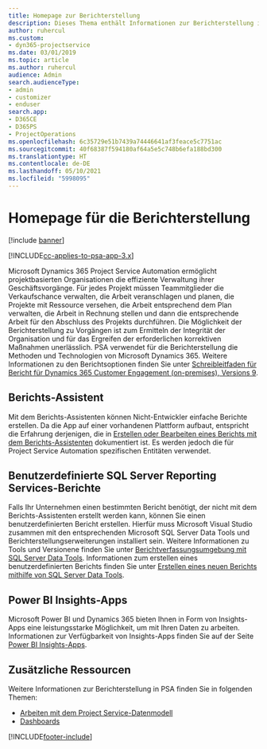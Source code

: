 ```yaml
---
title: Homepage zur Berichterstellung
description: Dieses Thema enthält Informationen zur Berichterstellung in Dynamics 365 Project Service Automation.
author: ruhercul
ms.custom:
- dyn365-projectservice
ms.date: 03/01/2019
ms.topic: article
ms.author: ruhercul
audience: Admin
search.audienceType:
- admin
- customizer
- enduser
search.app:
- D365CE
- D365PS
- ProjectOperations
ms.openlocfilehash: 6c35729e51b7439a74446641af3feace5c7751ac
ms.sourcegitcommit: 40f68387f594180af64a5e5c748b6efa188bd300
ms.translationtype: HT
ms.contentlocale: de-DE
ms.lasthandoff: 05/10/2021
ms.locfileid: "5998095"
---
```

# <a name="reporting-home-page"></a>Homepage für die Berichterstellung

[!include [banner](../includes/psa-now-project-operations.md)]

[!INCLUDE[cc-applies-to-psa-app-3.x](../includes/cc-applies-to-psa-app-3x.md)]

Microsoft Dynamics 365 Project Service Automation ermöglicht projektbasierten Organisationen die effiziente Verwaltung ihrer Geschäftsvorgänge. Für jedes Projekt müssen Teammitglieder die Verkaufschance verwalten, die Arbeit veranschlagen und planen, die Projekte mit Ressource versehen, die Arbeit entsprechend dem Plan verwalten, die Arbeit in Rechnung stellen und dann die entsprechende Arbeit für den Abschluss des Projekts durchführen. Die Möglichkeit der Berichterstellung zu Vorgängen ist zum Ermitteln der Integrität der Organisation und für das Ergreifen der erforderlichen korrektiven Maßnahmen unerlässlich. PSA verwendet für die Berichterstellung die Methoden und Technologien von Microsoft Dynamics 365. Weitere Informationen zu den Berichtsoptionen finden Sie unter [Schreibleitfaden für Bericht für Dynamics 365 Customer Engagement (on-premises), Versions 9](/dynamics365/customerengagement/on-premises/analytics/reporting-analytics-with-dynamics-365).

## <a name="report-wizard"></a>Berichts-Assistent

Mit dem Berichts-Assistenten können Nicht-Entwickler einfache Berichte erstellen. Da die App auf einer vorhandenen Plattform aufbaut, entspricht die Erfahrung derjenigen, die in [Erstellen oder Bearbeiten eines Berichts mit dem Berichts-Assistenten](/dynamics365/customerengagement/on-premises/basics/create-edit-copy-report-wizard) dokumentiert ist. Es werden jedoch die für Project Service Automation spezifischen Entitäten verwendet.

## <a name="custom-sql-server-reporting-services-reports"></a>Benutzerdefinierte SQL Server Reporting Services-Berichte

Falls Ihr Unternehmen einen bestimmten Bericht benötigt, der nicht mit dem Berichts-Assistenten erstellt werden kann, können Sie einen benutzerdefinierten Bericht erstellen. Hierfür muss Microsoft Visual Studio zusammen mit den entsprechenden Microsoft SQL Server Data Tools und Berichterstellungserweiterungen installiert sein. Weitere Informationen zu Tools und Versionene finden Sie unter [Berichtverfassungsumgebung mit SQL Server Data Tools](/dynamics365/customerengagement/on-premises/analytics/report-writing-environment-using-sql-server-data-tools). Informationen zum erstellen eines benutzerdefinierten Berichts finden Sie unter [Erstellen eines neuen Berichts mithilfe von SQL Server Data Tools](/dynamics365/customerengagement/on-premises/analytics/create-a-new-report-using-sql-server-data-tools).

## <a name="power-bi-insights-apps"></a>Power BI Insights-Apps

Microsoft Power BI und Dynamics 365 bieten Ihnen in Form von Insights-Apps eine leistungsstarke Möglichkeit, um mit Ihren Daten zu arbeiten. Informationen zur Verfügbarkeit von Insights-Apps finden Sie auf der Seite [Power BI Insights-Apps](https://powerbi.microsoft.com/power-bi-insights-apps/).


## <a name="additional-resources"></a>Zusätzliche Ressourcen
Weitere Informationen zur Berichterstellung in PSA finden Sie in folgenden Themen:

- [Arbeiten mit dem Project Service-Datenmodell](reports-working-project-service-data-model.md)
- [Dashboards](reports-dashboards.md)



[!INCLUDE[footer-include](../includes/footer-banner.md)]